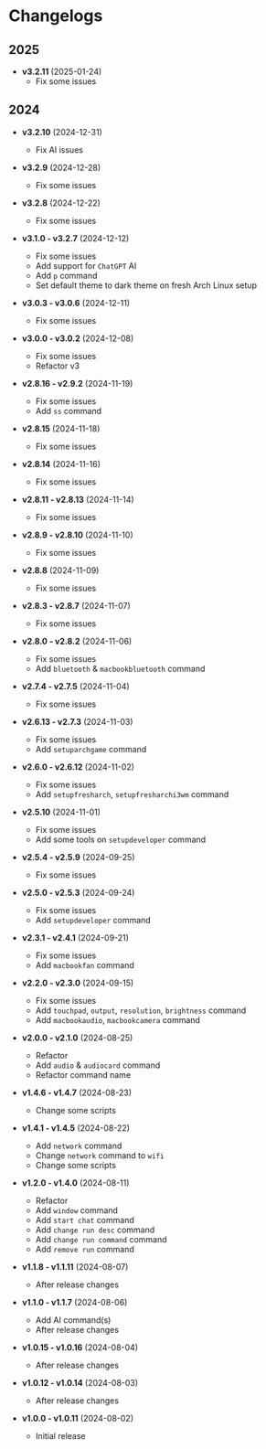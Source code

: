 # Changelogs

## 2025

- **v3.2.11** (2025-01-24)
  - Fix some issues

## 2024

- **v3.2.10** (2024-12-31)
  - Fix AI issues

- **v3.2.9** (2024-12-28)
  - Fix some issues

- **v3.2.8** (2024-12-22)
  - Fix some issues

- **v3.1.0 - v3.2.7** (2024-12-12)
  - Fix some issues
  - Add support for `ChatGPT` AI
  - Add `p` command
  - Set default theme to dark theme on fresh Arch Linux setup

- **v3.0.3 - v3.0.6** (2024-12-11)
  - Fix some issues

- **v3.0.0 - v3.0.2** (2024-12-08)
  - Fix some issues
  - Refactor v3

- **v2.8.16 - v2.9.2** (2024-11-19)
  - Fix some issues
  - Add `ss` command

- **v2.8.15** (2024-11-18)
  - Fix some issues

- **v2.8.14** (2024-11-16)
  - Fix some issues

- **v2.8.11 - v2.8.13** (2024-11-14)
  - Fix some issues

- **v2.8.9 - v2.8.10** (2024-11-10)
  - Fix some issues

- **v2.8.8** (2024-11-09)
  - Fix some issues

- **v2.8.3 - v2.8.7** (2024-11-07)
  - Fix some issues

- **v2.8.0 - v2.8.2** (2024-11-06)
  - Fix some issues
  - Add `bluetooth` & `macbookbluetooth` command

- **v2.7.4 - v2.7.5** (2024-11-04)
  - Fix some issues

- **v2.6.13 - v2.7.3** (2024-11-03)
  - Fix some issues
  - Add `setuparchgame` command

- **v2.6.0 - v2.6.12** (2024-11-02)
  - Fix some issues
  - Add `setupfresharch`, `setupfresharchi3wm` command

- **v2.5.10** (2024-11-01)
  - Fix some issues
  - Add some tools on `setupdeveloper` command

- **v2.5.4 - v2.5.9** (2024-09-25)
  - Fix some issues

- **v2.5.0 - v2.5.3** (2024-09-24)
  - Fix some issues
  - Add `setupdeveloper` command

- **v2.3.1 - v2.4.1** (2024-09-21)
  - Fix some issues
  - Add `macbookfan` command

- **v2.2.0 - v2.3.0** (2024-09-15)
  - Fix some issues
  - Add `touchpad`, `output`, `resolution`, `brightness` command
  - Add `macbookaudio`, `macbookcamera` command

- **v2.0.0 - v2.1.0** (2024-08-25)
  - Refactor
  - Add `audio` & `audiocard` command
  - Refactor command name

- **v1.4.6 - v1.4.7** (2024-08-23)
  - Change some scripts

- **v1.4.1 - v1.4.5** (2024-08-22)
  - Add `network` command
  - Change `network` command to `wifi`
  - Change some scripts

- **v1.2.0 - v1.4.0** (2024-08-11)
  - Refactor
  - Add `window` command
  - Add `start chat` command
  - Add `change run desc` command
  - Add `change run command` command
  - Add `remove run` command

- **v1.1.8 - v1.1.11** (2024-08-07)
  - After release changes

- **v1.1.0 - v1.1.7** (2024-08-06)
  - Add AI command(s)
  - After release changes

- **v1.0.15 - v1.0.16** (2024-08-04)
  - After release changes

- **v1.0.12 - v1.0.14** (2024-08-03)
  - After release changes

- **v1.0.0 - v1.0.11** (2024-08-02)
  - Initial release
